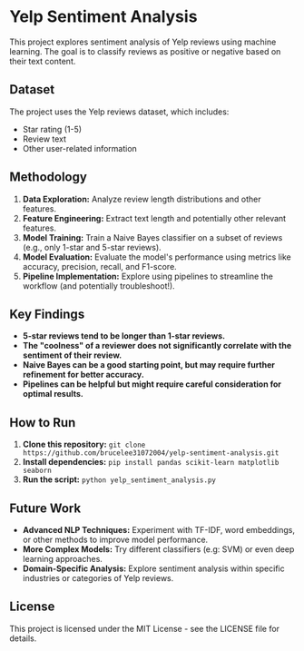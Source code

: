 # Yelp Sentiment Analysis

This project explores sentiment analysis of Yelp reviews using machine learning. The goal is to classify reviews as positive or negative based on their text content.

## Dataset

The project uses the Yelp reviews dataset, which includes:

* Star rating (1-5)
* Review text
* Other user-related information

## Methodology

1. **Data Exploration:** Analyze review length distributions and other features.
2. **Feature Engineering:** Extract text length and potentially other relevant features.
3. **Model Training:** Train a Naive Bayes classifier on a subset of reviews (e.g., only 1-star and 5-star reviews).
4. **Model Evaluation:** Evaluate the model's performance using metrics like accuracy, precision, recall, and F1-score.
5. **Pipeline Implementation:** Explore using pipelines to streamline the workflow (and potentially troubleshoot!).

## Key Findings

* **5-star reviews tend to be longer than 1-star reviews.**
* **The "coolness" of a reviewer does not significantly correlate with the sentiment of their review.**
* **Naive Bayes can be a good starting point, but may require further refinement for better accuracy.**
* **Pipelines can be helpful but might require careful consideration for optimal results.**

## How to Run

1. **Clone this repository:**  `git clone https://github.com/brucelee31072004/yelp-sentiment-analysis.git`
2. **Install dependencies:** `pip install pandas scikit-learn matplotlib seaborn`
3. **Run the script:** `python yelp_sentiment_analysis.py`

## Future Work

* **Advanced NLP Techniques:** Experiment with TF-IDF, word embeddings, or other methods to improve model performance.
* **More Complex Models:**  Try different classifiers (e.g: SVM) or even deep learning approaches.
* **Domain-Specific Analysis:** Explore sentiment analysis within specific industries or categories of Yelp reviews.

## License

This project is licensed under the MIT License - see the LICENSE file for details.
